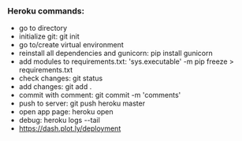 ### Heroku commands:

* go to directory
* initialize git: git init
* go to/create virtual environment
* reinstall all dependencies and gunicorn: pip install gunicorn
* add modules to requirements.txt: 'sys.executable' -m pip freeze > requirements.txt
* check changes: git status
* add changes: git add .
* commit with comment: git commit -m 'comments'
* push to server: git push heroku master
* open app page: heroku open
* debug: heroku logs --tail
* https://dash.plot.ly/deployment



